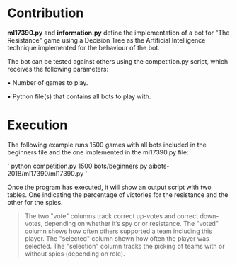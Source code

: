 # Contribution

**ml17390.py** and **information.py** define the implementation of a bot for "The Resistance" game 
using a Decision Tree as the Artificial Intelligence technique implemented for the behaviour of the bot.

The bot can be tested against others using the competition.py script, which receives the following parameters:

• Number of games to play.

• Python file(s) that contains all bots to play with.

# Execution

The following example runs 1500 games with all bots included in the beginners file and the one implemented in the ml17390.py file:

' python competition.py 1500 bots/beginners.py aibots-2018/ml17390/ml17390.py '

Once the program has executed, it will show an output script with two tables. One indicating the percentage of victories for the resistance and the other for the spies.
> The two "vote" columns track correct up-votes and correct down-votes, depending on whether it’s spy or or resistance. 
> The "voted" column shows how often others supported a team including this player. 
> The "selected" column shown how often the player was selected.
> The "selection" column tracks the picking of teams with or without spies (depending on role).
